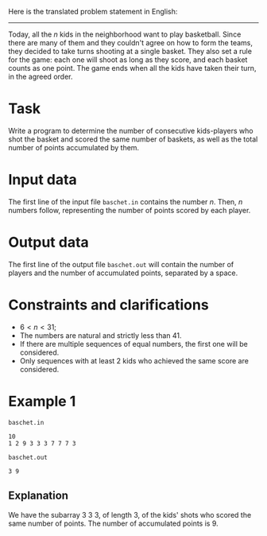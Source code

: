 Here is the translated problem statement in English:

---
Today, all the $n$ kids in the neighborhood want to play basketball. Since there are many of them and they couldn't agree on how to form the teams, they decided to take turns shooting at a single basket. They also set a rule for the game: each one will shoot as long as they score, and each basket counts as one point. The game ends when all the kids have taken their turn, in the agreed order.

# Task

Write a program to determine the number of consecutive kids-players who shot the basket and scored the same number of baskets, as well as the total number of points accumulated by them.

# Input data

The first line of the input file `baschet.in` contains the number $n$. Then, $n$ numbers follow, representing the number of points scored by each player.

# Output data

The first line of the output file `baschet.out` will contain the number of players and the number of accumulated points, separated by a space.

# Constraints and clarifications

* $6 < n < 31$;
* The numbers are natural and strictly less than 41.
* If there are multiple sequences of equal numbers, the first one will be considered.
* Only sequences with at least $2$ kids who achieved the same score are considered.

# Example 1

`baschet.in`
```
10
1 2 9 3 3 3 7 7 7 3
```

`baschet.out`
```
3 9
```

## Explanation

We have the subarray $3 \ 3 \ 3$, of length $3$, of the kids' shots who scored the same number of points. The number of accumulated points is $9$.

